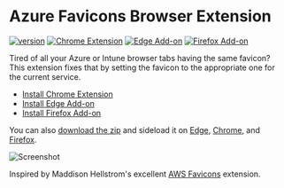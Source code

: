 # Azure Favicons Browser Extension

[![version](https://img.shields.io/github/v/release/pl4nty/azure-favicons?display_name=tag&include_prereleases&sort=semver&logo=github&logoColor=white)](https://github.com/pl4nty/azure-favicons/releases)
[![Chrome Extension](https://img.shields.io/chrome-web-store/v/hmgddgaakbfbopdgimejdjhkpobgdhae?logo=google%20chrome&logoColor=white&label=chrome)](https://chrome.google.com/webstore/detail/azure-tab-icons/hmgddgaakbfbopdgimejdjhkpobgdhae)
[![Edge Add-on](https://img.shields.io/chrome-web-store/v/klafhpmolhbpidjmfkappoicpifecfdc?logo=microsoft%20edge&logoColor=white&label=edge)](https://microsoftedge.microsoft.com/addons/detail/azure-tab-icons/klafhpmolhbpidjmfkappoicpifecfdc)
[![Firefox Add-on](https://img.shields.io/amo/v/azure-tab-icons?logo=firefox%20browser&logoColor=white&label=firefox)](https://addons.mozilla.org/en-US/firefox/addon/azure-tab-icons)

Tired of all your Azure or Intune browser tabs having the same favicon? This extension fixes that by setting the favicon to the appropriate one for the current service.

- [Install Chrome Extension](https://chrome.google.com/webstore/detail/azure-tab-icons/hmgddgaakbfbopdgimejdjhkpobgdhae)
- [Install Edge Add-on](https://microsoftedge.microsoft.com/addons/detail/azure-tab-icons/klafhpmolhbpidjmfkappoicpifecfdc)
- [Install Firefox Add-on](https://addons.mozilla.org/en-US/firefox/addon/azure-tab-icons)

You can also [download the zip](https://github.com/pl4nty/azure-favicons/releases) and sideload it on [Edge](https://learn.microsoft.com/en-us/microsoft-edge/extensions-chromium/getting-started/extension-sideloading), [Chrome](https://developer.chrome.com/docs/extensions/mv2/getstarted/#manifest), and [Firefox](https://developer.mozilla.org/en-US/docs/Mozilla/Add-ons/WebExtensions/Your_first_WebExtension#installing).

![Screenshot](https://raw.githubusercontent.com/pl4nty/azure-favicons/main/assets/screenshot2.png)

Inspired by Maddison Hellstrom's excellent [AWS Favicons](https://github.com/b0o/aws-favicons-webextension/) extension.
